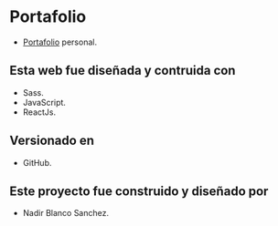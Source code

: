 # Portafolio

- [Portafolio](https://github.com/nasanchez7 "OpenMarket") personal.


## Esta web fue diseñada y contruida con

- Sass.
- JavaScript.
- ReactJs.

## Versionado en

- GitHub.

## Este proyecto fue construido y diseñado por

- Nadir Blanco Sanchez.
